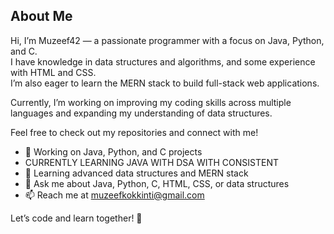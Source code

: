 ## About Me

Hi, I’m Muzeef42 — a passionate programmer with a focus on Java, Python, and C.  
I have knowledge in data structures and algorithms, and some experience with HTML and CSS.  
I’m also eager to learn the MERN stack to build full-stack web applications.  

Currently, I’m working on improving my coding skills across multiple languages and expanding my understanding of data structures.

Feel free to check out my repositories and connect with me!

- 🔭 Working on Java, Python, and C projects
- CURRENTLY LEARNING JAVA WITH DSA WITH CONSISTENT
- 🌱 Learning advanced data structures and MERN stack  
- 💬 Ask me about Java, Python, C, HTML, CSS, or data structures  
- 📫 Reach me at muzeefkokkinti@gmail.com

Let’s code and learn together! 🚀
